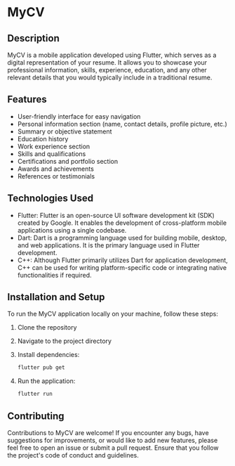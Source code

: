 # MyCV

## Description
MyCV is a mobile application developed using Flutter, which serves as a digital representation of your resume. It allows you to showcase your professional information, skills, experience, education, and any other relevant details that you would typically include in a traditional resume.

## Features
- User-friendly interface for easy navigation
- Personal information section (name, contact details, profile picture, etc.)
- Summary or objective statement
- Education history
- Work experience section
- Skills and qualifications
- Certifications and portfolio section
- Awards and achievements
- References or testimonials

## Technologies Used
- Flutter: Flutter is an open-source UI software development kit (SDK) created by Google. It enables the development of cross-platform mobile applications using a single codebase.
- Dart: Dart is a programming language used for building mobile, desktop, and web applications. It is the primary language used in Flutter development.
- C++: Although Flutter primarily utilizes Dart for application development, C++ can be used for writing platform-specific code or integrating native functionalities if required.

## Installation and Setup
To run the MyCV application locally on your machine, follow these steps:

1. Clone the repository

2. Navigate to the project directory

3. Install dependencies:

   ```bash
   flutter pub get
   ```

4. Run the application:

   ```bash
   flutter run
   ```

## Contributing
Contributions to MyCV are welcome! If you encounter any bugs, have suggestions for improvements, or would like to add new features, please feel free to open an issue or submit a pull request. Ensure that you follow the project's code of conduct and guidelines.
